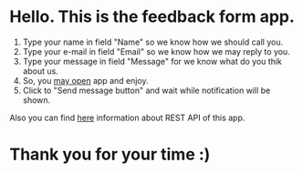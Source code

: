 # Hello. This is the feedback form app.

1. Type your name in field "Name" so we know how we should call you.
2. Type your e-mail in field "Email" so we know how we may reply to you.
3. Type your message in field "Message" for we know what do you thik about us.
4. So, you [may open](https://dmytro-chushko.github.io/front-react-feedback-zenbittech/) app and enjoy.
5. Click to "Send message button" and wait while notification will be shown.

Also you can find [here](https://github.com/dmytro-chushko/nestjs-mysql-zenbittech) information about REST API of this app.

# Thank you for your time :)
